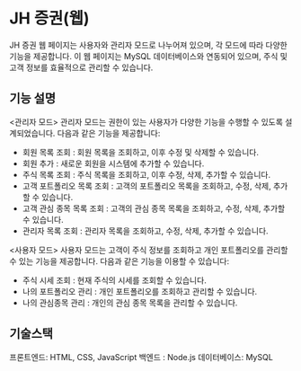 # JH 증권(웹)
JH 증권 웹 페이지는 사용자와 관리자 모드로 나누어져 있으며, 각 모드에 따라 다양한 기능을 제공합니다. 
이 웹 페이지는 MySQL 데이터베이스와 연동되어 있으며, 주식 및 고객 정보를 효율적으로 관리할 수 있습니다.

## 기능 설명 
<관리자 모드>
관리자 모드는 권한이 있는 사용자가 다양한 기능을 수행할 수 있도록 설계되었습니다. 다음과 같은 기능을 제공합니다:
* 회원 목록 조회 : 회원 목록을 조회하고, 이후 수정 및 삭제할 수 있습니다.
* 회원 추가 : 새로운 회원을 시스템에 추가할 수 있습니다.
* 주식 목록 조회 : 주식 목록을 조회하고, 이후 수정, 삭제, 추가할 수 있습니다.
* 고객 포트폴리오 목록 조회 : 고객의 포트폴리오 목록을 조회하고, 수정, 삭제, 추가할 수 있습니다.
* 고객 관심 종목 목록 조회 : 고객의 관심 종목 목록을 조회하고, 수정, 삭제, 추가할 수 있습니다.
* 관리자 목록 조회 : 관리자 목록을 조회하고, 수정, 삭제, 추가할 수 있습니다.

<사용자 모드>
사용자 모드는 고객이 주식 정보를 조회하고 개인 포트폴리오를 관리할 수 있는 기능을 제공합니다. 다음과 같은 기능을 이용할 수 있습니다:
* 주식 시세 조회 : 현재 주식의 시세를 조회할 수 있습니다.
* 나의 포트폴리오 관리 : 개인 포트폴리오를 조회하고 관리할 수 있습니다.
* 나의 관심종목 관리 : 개인의 관심 종목 목록을 관리할 수 있습니다.

## 기술스택
프론트엔드: HTML, CSS, JavaScript
백엔드 : Node.js
데이터베이스: MySQL

